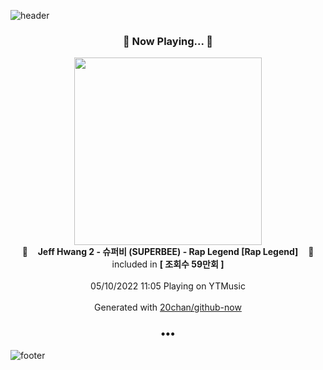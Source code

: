 ![header](https://capsule-render.vercel.app/api?type=wave&height=170&section=header&text=Hi.%20I'm%20SHIFT&fontColor=090707&fontAlignX=45&fontAlignY=65&fontSize=100)

<h3 align="center">🎵 Now Playing... 🎵</h3>
<p align="center">
  <a href="https://music.youtube.com/watch?v=DJLFhYLoqOk">
    <img width="300" src="https://i.ytimg.com/vi/DJLFhYLoqOk/sddefault.jpg?sqp=-oaymwEWCJADEOEBIAQqCghqEJQEGHgg6AJIWg&rs">
  </a>
  <br>
  🎵&nbsp&nbsp&nbsp <b>Jeff Hwang 2 - 슈퍼비 (SUPERBEE) - Rap Legend [Rap Legend]</b> &nbsp&nbsp&nbsp🎵
  <br>
  included in <b>[ 조회수 59만회 ]</b>
  
  <br />
  <br />
  05/10/2022 11:05 Playing on YTMusic
  <br />
  <br />
  Generated with <a href="https://github.com/20chan/github-now">20chan/github-now</a>
</p>

<h3 align="center">•••</h3>

![footer](https://capsule-render.vercel.app/api?type=wave&height=150&section=footer)
